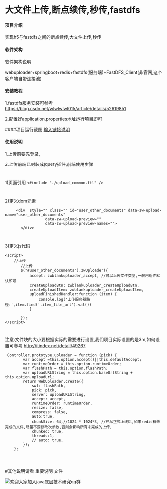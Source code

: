 # 大文件上传,断点续传,秒传,fastdfs

#### 项目介绍
实现h5与fastdfs之间的断点续传,大文件上传,秒传

#### 软件架构
软件架构说明

webuploader+springboot+redis+fastdfs(服务端)+FastDFS_Client(非官网,这个客户端自带连接池)
#### 安装教程
1.fastdfs服务安装可参考 https://blog.csdn.net/wlwlwlwl015/article/details/52619851

2.配置好application.properties地址运行项目即可

####项目运行截图
[输入链接说明](https://blog.csdn.net/zw521cx/article/details/80704026)

#### 使用说明

1.上传前要先登录,


2.上传前端已封装成jquery插件,前端使用步骤
#
1)页面引用
`<#include "./upload_common.ftl" />`
#
2)定义dom元素
```
     <div  style="" class="" id="user_other_documents" data-zw-upload-name="user_other_documents"
                  data-zw-upload-preview=""
                  data-zw-upload-preview-names="">
       </div>
```
#     
 3)定义js代码
 ```
 <script>
     //上传
        //上传
        $("#user_other_documents").zwUploader({
            accept: zwblankuploader_accept, //可以上传文件类型,一般用组件默认即可
            createUploadBtn: zwblankuploader_createUploadBtn,
            createUploadItem: zwblankuploader_createUploadItem,
            uploadFinishedHandler:function (item) {
                console.log('上传服务器路径:',item.find('.item_file_url').val())
            }
            
        });
 </script>

```

#
注意:文件块的大小要根据实际的需要进行设置,我们项目实际设置的是3m,如何设置可参考
http://itindex.net/detail/49267

```
 Controller.prototype.uploader = function (pick) {
        var accept =this.option.accept()||this.defaultAccept;
        var runtimeOrder = this.option.runtimeOrder;
        var flashPath = this.option.flashPath;
        var uploadURLString = this.option.baseUrlString + this.option.uploadUrl;
        return WebUploader.create({
            swf: flashPath,
            pick: pick,
            server: uploadURLString,
            accept: accept,
            runtimeOrder: runtimeOrder,
            resize: false,
            compress: false,
            auto:true,
            chunkSize: 64,//1024 * 1024*3, //产品正式上线后,如果redis有未完成的文件,尽量不要修改次参数,否则会影响所有未完成的上传,
            chunked: true,
            threads:1,
            // auto: true,
        });
    };
    
```
#

#其他说明请看 重要说明 文件

![欢迎大家加入java底层技术研究qq群](http://s4.sinaimg.cn/mw690/002TBhfnzy7l5TCkmdl33&690 "欢迎大家加入java底层技术研究qq群")